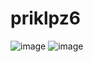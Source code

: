 # priklpz6
![image](https://github.com/dan1ilg/priklpz6/assets/145116101/bf916324-ed1d-4ba4-8230-7e1d6ba35753)
![image](https://github.com/dan1ilg/priklpz6/assets/145116101/0e8b8fd1-e727-4d0a-be69-a13b64860990)
